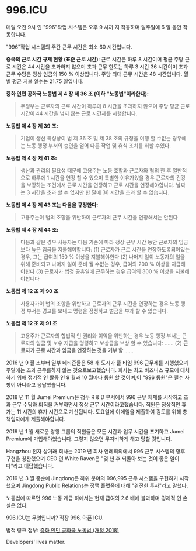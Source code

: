 996.ICU
===

매일 오전 9시 인 "996"작업 시스템은 오후 9 시까 지 작동하며 일주일에 6 일 동안 작동합니다.

"996"작업 시스템의 주간 근무 시간은 최소 60 시간입니다.

**중국의 근로 시간 규제 현황 (표준 근로 시간)**:
근로 시간은 하루 8 시간이며 평균 주당 근로 시간은 44 시간을 초과하지 않으며 초과 근무 한도는 하루 3 시간 36 시간이며 초과 근무 수당은 정상 임금의 150 % 이상입니다. 주당 최대 근무 시간은 48 시간입니다. 월별 평균 지불 일수는 21.75 일입니다.

**중화 인민 공화국 노동법 제 4 장 제 36 조 (이하 "노동법"이라한다):**
> 주정부는 근로자의 근로 시간이 하루에 8 시간을 초과하지 않으며 주당 평균 근로 시간이 44 시간을 넘지 않는 근로 시간제를 시행합니다.

**노동법 제 4 장 제 39 조:**
> 기업이 생산 특성상이 법 제 36 조 및 제 38 조의 규정을 이행 할 수없는 경우에는 노동 행정 부서의 승인을 얻어 다른 작업 및 휴식 조치를 취할 수있다.

**노동법 제 4 장 제 41 조:**
> 생산과 관리의 필요성 때문에 고용주는 노동 조합과 근로자와 협의 한 후 일반적으로 하루에 1 시간을 연장 할 수 있으며 특별한 이유가있을 경우 근로자의 건강을 보장하는 조건에서 근로 시간을 연장하고 근로 시간을 연장해야합니다.
> 날짜는 3 시간을 초과 할 수 없지만 한 달에 36 시간을 초과 할 수 없습니다.

**노동법 제 4 장 제 43 조는 다음을 규정한다:**
> 고용주는이 법의 조항을 위반하여 근로자의 근무 시간을 연장해서는 안된다

**노동법 제 4 장 제 44 조:**
> 다음과 같은 경우 사용자는 다음 기준에 따라 정상 근무 시간 동안 근로자의 임금보다 높은 임금을 지불해야합니다:
>    (1) 근로자가 근로 시간을 연장하도록되어있는 경우, 그는 급여의 150 % 이상을 지불해야한다
>    (2) 나머지 일이 노동자의 일을 위해 준비되고 나머지 일이 준비 될 수없는 경우, 급여의 200 % 이상을 지급해야한다
>    (3) 근로자가 법정 공휴일에 근무하는 경우 급여의 300 % 이상을 지불해야합니다

**노동법 제 12 조 제 90 조**
> 사용자가이 법의 조항을 위반하고 근로자의 근무 시간을 연장하는 경우 노동 행정 부서는 경고를 보내고 명령을 정정하고 벌금을 부과 할 수 있습니다.

**노동법 제 12 조 제 91 조**
> 고용주가 근로자의 합법적 인 권리와 이익을 위반하는 경우 노동 행정 부서는 근로자의 임금 및 보수 지급을 명령하고 보상금을 보상 할 수 있습니다:
>  ......
>    (2) **근로자가 근로 시간과 임금을 연장하는 것을 거부 함**
>  ......

2016 년 9 월 초부터 일부 네티즌들은 58 개 도시가 풀 타임 996 근무제를 시행했으며 주말에는 초과 근무를하지 않는 것으로보고했습니다. 회사는 최고 비즈니스 규모에 대처하기 위해 정기적 인 활동 인 9 월과 10 월마다 동원 할 것이며,이 "996 동원"은 필수 사항이 아니라고 응답했습니다.

2018 년 11 월 Jumei Premium은 청두 R & D 부서에서 996 근무 체제를 시작하고 초과 근무 수당과 퇴직을 거부하면서 정상 근무 시간이라고했습니다. 직원은 정상적인 휴가는 11 시간의 휴가 시간으로 계산됩니다. 토요일에 이메일을 제출하여 검토를 위해 총책임자에게 제출해야합니다.

2019 년 1 월 새로운 왕왕 그룹의 직원들은 모든 시간과 업무 시간을 포기하고 Jumei Premium에 가입해야했습니다. 그렇지 않으면 무자비하게 해고 당할 것입니다.

Hangzhou 전자 상거래 회사는 2019 년 회사 연례회의에서 996 근무 시스템의 향후 구현을 칭찬했으며 CEO 인 White Raven은 "몇 년 후 되돌아 보는 것이 좋은 일이다"라고 대답했습니다.

2019 년 3 월 중순에 Jingdong은 하위 분야의 996,995 근무 시스템을 구현하기 시작했으며 Jingdong Public Relations는 정맥 플랫폼에 대해 "완전한 투자"라고 말했다.

노동법에 따르면 996 노동 계급 하에서는 현재 급여의 2.6 배에 불과하며 경제적 인 손실은 없다.

996.ICU는 무엇입니까? 직장 996, 아픈 ICU.

법적 링크 첨부: [중화 인민 공화국 노동법 (개정 2018)](http://www.npc.gov.cn/npc/xinwen/2019-01/07/content_2070261.htm)

Developers' lives matter.
